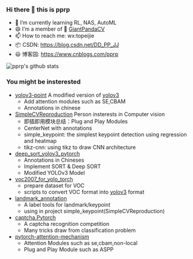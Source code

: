### Hi there 👋 this is pprp

- 🌱 I’m currently learning RL, NAS, AutoML
- :smile: I’m a member of :panda_face: [GiantPandaCV](https://github.com/GiantPandaCV)
- 📫 How to reach me: wx:topeijie
- :package: CSDN: https://blog.csdn.net/DD_PP_JJ
- :smiley: 博客园: https://www.cnblogs.com/pprp

![pprp's github stats](https://github-readme-stats.vercel.app/api?username=pprp&show_icons=true&count_private=true&hide=prs&theme=default_repocard)

### You might be insterested

- [yolov3-point](https://github.com/GiantPandaCV/yolov3-point) A modified version of [yolov3](https://github.com/ultralytics/yolov3)
  - Add attention modules such as SE,CBAM
  - Annotations in chinese
- [SimpleCVReproduction](https://github.com/pprp/SimpleCVReproduction) Person insterests in Computer vision
  - 即插即用模块总结：Plug and Play Modules 
  - CenterNet with annotations
  - simple_keypoint: the simplest keypoint detection using regression and heatmap
  - tikz-cnn: using tikz to draw CNN architecture
- [deep_sort_yolov3_pytorch](https://github.com/pprp/deep_sort_yolov3_pytorch) 
  - Annotations in Chineses
  - Implement SORT & Deep SORT
  - Modified YOLOv3 Model
- [voc2007_for_yolo_torch](https://github.com/pprp/voc2007_for_yolo_torch) 
  - prepare dataset for VOC 
  - scripts to convert VOC format into [yolov3](https://github.com/ultralytics/yolov3) format
- [landmark_annotation](https://github.com/pprp/landmark_annotation)
  - A label tools for landmark/keypoint
  - using in project simple_keypoint(SimpleCVReproduction)
- [captcha.Pytorch](https://github.com/pprp/captcha.Pytorch)
  - A captcha recognition competition
  - Many tricks draw from classification problem
- [pytorch-attention-mechanism](https://github.com/pprp/pytorch-attention-mechanism)
  - Attention Modules such as se,cbam,non-local
  - Plug and Play Module such as ASPP
